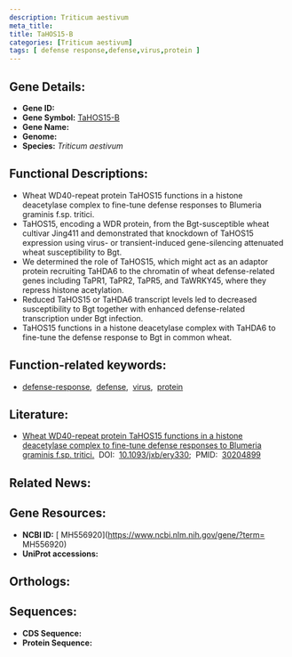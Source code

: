 ```yaml
---
description: Triticum aestivum
meta_title:
title: TaHOS15-B
categories: [Triticum aestivum]
tags: [ defense response,defense,virus,protein ]
---
```


## Gene Details:
- **Gene ID:** []()
- **Gene Symbol:** <u>TaHOS15-B</u>
- **Gene Name:** 
- **Genome:** []()
- **Species:** *Triticum aestivum*

## Functional Descriptions:
   - Wheat WD40-repeat protein TaHOS15 functions in a histone deacetylase complex to fine-tune defense responses to Blumeria graminis f.sp. tritici.
   - TaHOS15, encoding a WDR protein, from the Bgt-susceptible wheat cultivar Jing411 and demonstrated that knockdown of TaHOS15 expression using virus- or transient-induced gene-silencing attenuated wheat susceptibility to Bgt.
   - We determined the role of TaHOS15, which might act as an adaptor protein recruiting TaHDA6 to the chromatin of wheat defense-related genes including TaPR1, TaPR2, TaPR5, and TaWRKY45, where they repress histone acetylation. 
   - Reduced TaHOS15 or TaHDA6 transcript levels led to decreased susceptibility to Bgt together with enhanced defense-related transcription under Bgt infection.
   - TaHOS15 functions in a histone deacetylase complex with TaHDA6 to fine-tune the defense response to Bgt in common wheat.

## Function-related keywords:
   - [defense-response](/tags/defense-response/),&nbsp;&nbsp;[defense](/tags/defense/),&nbsp;&nbsp;[virus](/tags/virus/),&nbsp;&nbsp;[protein](/tags/protein/)

## Literature:
   - [Wheat WD40-repeat protein TaHOS15 functions in a histone deacetylase complex to fine-tune defense responses to Blumeria graminis f.sp. tritici.](https://doi.org/10.1093/jxb/ery330)&nbsp;&nbsp;DOI:&nbsp;&nbsp;[10.1093/jxb/ery330](https://doi.org/10.1093/jxb/ery330);&nbsp;&nbsp;PMID:&nbsp;&nbsp;[30204899](https://pubmed.ncbi.nlm.nih.gov/30204899/)

## Related News:

## Gene Resources:
- **NCBI ID:**  [ MH556920](https://www.ncbi.nlm.nih.gov/gene/?term= MH556920)
- **UniProt accessions:**  [](https://www.uniprot.org/uniprotkb//entry)

## Orthologs:

## Sequences:
- **CDS Sequence:**
- **Protein Sequence:**

